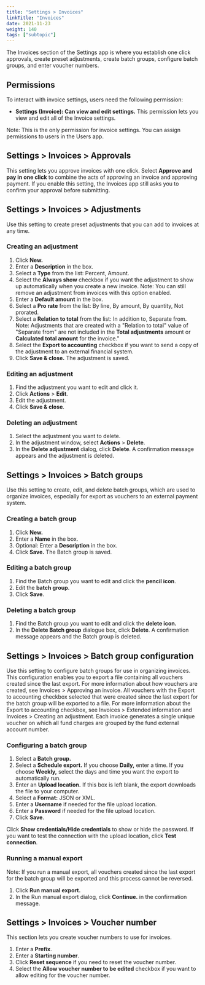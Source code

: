 ```yaml
---
title: "Settings > Invoices"
linkTitle: "Invoices"
date: 2021-11-23
weight: 140
tags: ["subtopic"]   
---
```


The Invoices section of the Settings app is where you establish one click approvals, create preset adjustments, create batch groups, configure batch groups, and enter voucher numbers. 


## Permissions

To interact with invoice settings, users need the following permission: 



*   **Settings (Invoice): Can view and edit settings.** This permission lets you view and edit all of the Invoice settings. 

Note: This is the only permission for invoice settings. You can assign permissions to users in the Users app. 


## Settings > Invoices > Approvals

This setting lets you approve invoices with one click. Select **Approve and pay in one click** to combine the acts of approving an invoice and approving payment. If you enable this setting, the Invoices app still asks you to confirm your approval before submitting. 


## Settings > Invoices > Adjustments 

Use this setting to create preset adjustments that you can add to invoices at any time. 


### Creating an adjustment



1. Click **New.** 
2. Enter a **Description** in the box. 
3. Select a **Type** from the list: Percent, Amount. 
4. Select the **Always show** checkbox if you want the adjustment to show up automatically when you create a new invoice. Note: You can still remove an adjustment from invoices with this option enabled. 
5. Enter a **Default amount** in the box. 
6. Select a **Pro rate** from the list: By line, By amount, By quantity, Not prorated.  
7. Select a **Relation to total** from the list: In addition to, Separate from. Note: Adjustments that are created with a "Relation to total" value of "Separate from" are not included in the **Total adjustments** amount or **Calculated total amount** for the invoice."  
8. Select the **Export to accounting** checkbox if you want to send a copy of the adjustment to an external financial system. 
9. Click **Save & close.** The adjustment is saved. 


### Editing an adjustment



1. Find the adjustment you want to edit and click it. 
2. Click **Actions** > **Edit**. 
3. Edit the adjustment. 
4. Click **Save & close**. 


### Deleting an adjustment 



1. Select the adjustment you want to delete. 
2. In the adjustment window, select **Actions** > **Delete**. 
3. In the **Delete adjustment** dialog, click **Delete**. A confirmation message appears and the adjustment is deleted. 


## Settings > Invoices > Batch groups

Use this setting to create, edit, and delete batch groups, which are used to organize invoices, especially for export as vouchers to an external payment system. 


### Creating a batch group


1. Click **New.** 
2. Enter a **Name** in the box.
3. Optional: Enter a **Description** in the box. 
4. Click **Save.** The Batch group is saved. 


### Editing a batch group


1. Find the Batch group you want to edit and click the **pencil icon**. 
2. Edit the **batch group**. 
3. Click **Save**. 


### Deleting a batch group



1. Find the Batch group you want to edit and click the **delete icon.** 
2. In the **Delete Batch group** dialogue box, click **Delete**. A confirmation message appears and the Batch group is deleted. 


## Settings > Invoices > Batch group configuration

Use this setting to configure batch groups for use in organizing invoices. This configuration enables you to export a file containing all vouchers created since the last export. For more information about how vouchers are created, see Invoices > Approving an invoice.  All vouchers with the Export to accounting checkbox selected that were created since the last export for the batch group will be exported to a file. For more information about the Export to accounting checkbox, see Invoices > Extended information and Invoices > Creating an adjustment.  Each invoice generates a single unique voucher on which all fund charges are grouped by the fund external account number.  



### Configuring a batch group

1. Select a **Batch group.** 
2. Select a **Schedule export.** If you choose **Daily,** enter a time. If you choose **Weekly,** select the days and time you want the export to automatically run. 
3. Enter an **Upload location.** If this box is left blank, the export downloads the file to your computer.
4. Select a **Format:** JSON or XML. 
5. Enter a **Username** if needed for the file upload location.
6. Enter a **Password** if needed for the file upload location. 
7. Click **Save**. 

Click **Show credentials/Hide credentials** to show or hide the password. If you want to test the connection with the upload location, click **Test connection**. 


### Running a manual export

Note: If you run a manual export, all vouchers created since the last export for the batch group will be exported and this process cannot be reversed.



1. Click **Run manual export.** 
2. In the Run manual export dialog, click **Continue.** in the confirmation message. 


## Settings > Invoices > Voucher number

This section lets you create voucher numbers to use for invoices. 



1. Enter a **Prefix**. 
2. Enter a **Starting number**.
3. Click **Reset sequence** if you need to reset the voucher number. 
4. Select the **Allow voucher number to be edited** checkbox if you want to allow editing for the voucher number. 
